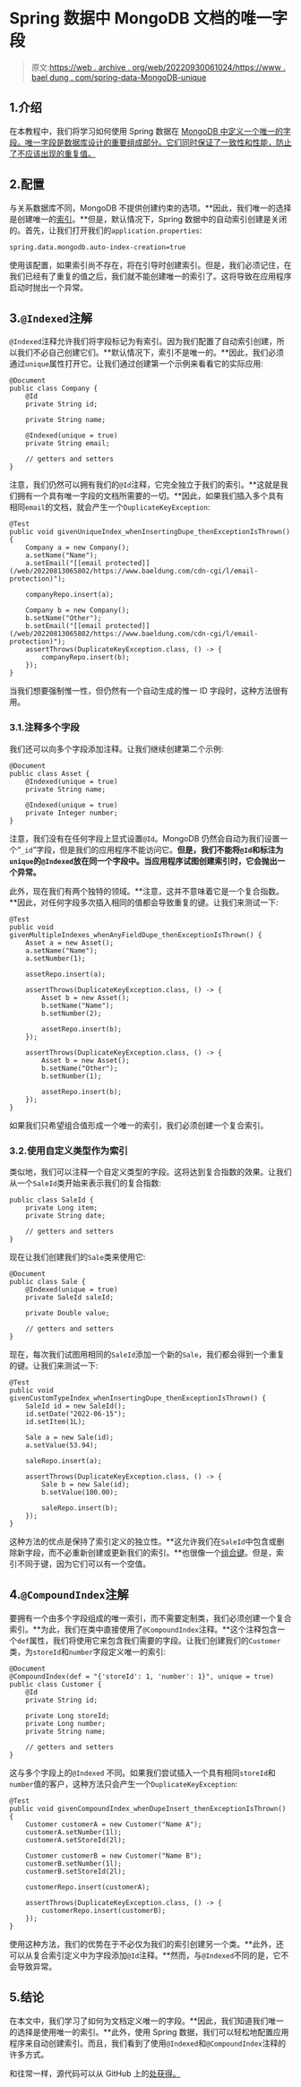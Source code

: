 # Spring 数据中 MongoDB 文档的唯一字段

> 原文:[https://web . archive . org/web/20220930061024/https://www . bael dung . com/spring-data-MongoDB-unique](https://web.archive.org/web/20220930061024/https://www.baeldung.com/spring-data-mongodb-unique)

## 1.介绍

在本教程中，我们将学习如何使用 Spring 数据在 [MongoDB 中定义一个唯一的字段。唯一字段是数据库设计的重要组成部分。它们同时保证了一致性和性能，防止了不应该出现的重复值。](/web/20220813065802/https://www.baeldung.com/spring-data-mongodb-tutorial)

## 2.配置

与关系数据库不同，MongoDB 不提供创建约束的选项。**因此，我们唯一的选择是创建唯一的[索引](/web/20220813065802/https://www.baeldung.com/spring-data-mongodb-index-annotations-converter)。**但是，默认情况下，Spring 数据中的自动索引创建是关闭的。首先，让我们打开我们的`application.properties`:

```
spring.data.mongodb.auto-index-creation=true
```

使用该配置，如果索引尚不存在，将在引导时创建索引。但是，我们必须记住，在我们已经有了重复的值之后，我们就不能创建唯一的索引了。这将导致在应用程序启动时抛出一个异常。

## 3.`@Indexed`注解

`@Indexed`注释允许我们将字段标记为有索引。因为我们配置了自动索引创建，所以我们不必自己创建它们。**默认情况下，索引不是唯一的。**因此，我们必须通过`unique`属性打开它。让我们通过创建第一个示例来看看它的实际应用:

```
@Document
public class Company {
    @Id
    private String id;

    private String name;

    @Indexed(unique = true)
    private String email;

    // getters and setters
} 
```

注意，我们仍然可以拥有我们的`@Id`注释，它完全独立于我们的索引。**这就是我们拥有一个具有唯一字段的文档所需要的一切。**因此，如果我们插入多个具有相同`email`的文档，就会产生一个`DuplicateKeyException`:

```
@Test
public void givenUniqueIndex_whenInsertingDupe_thenExceptionIsThrown() {
    Company a = new Company();
    a.setName("Name");
    a.setEmail("[[email protected]](/web/20220813065802/https://www.baeldung.com/cdn-cgi/l/email-protection)");

    companyRepo.insert(a);

    Company b = new Company();
    b.setName("Other");
    b.setEmail("[[email protected]](/web/20220813065802/https://www.baeldung.com/cdn-cgi/l/email-protection)");
    assertThrows(DuplicateKeyException.class, () -> {
        companyRepo.insert(b);
    });
}
```

当我们想要强制惟一性，但仍然有一个自动生成的惟一 ID 字段时，这种方法很有用。

### 3.1.注释多个字段

我们还可以向多个字段添加注释。让我们继续创建第二个示例:

```
@Document
public class Asset {
    @Indexed(unique = true)
    private String name;

    @Indexed(unique = true)
    private Integer number;
}
```

注意，我们没有在任何字段上显式设置`@Id`。MongoDB 仍然会自动为我们设置一个“`_id`”字段，但是我们的应用程序不能访问它。**但是，我们不能将`@Id`和标注为`unique`的`@Indexed`放在同一个字段中。当应用程序试图创建索引时，它会抛出一个异常。**

此外，现在我们有两个独特的领域。**注意，这并不意味着它是一个复合指数。**因此，对任何字段多次插入相同的值都会导致重复的键。让我们来测试一下:

```
@Test
public void givenMultipleIndexes_whenAnyFieldDupe_thenExceptionIsThrown() {
    Asset a = new Asset();
    a.setName("Name");
    a.setNumber(1);

    assetRepo.insert(a);

    assertThrows(DuplicateKeyException.class, () -> {
        Asset b = new Asset();
        b.setName("Name");
        b.setNumber(2);

        assetRepo.insert(b);
    });

    assertThrows(DuplicateKeyException.class, () -> {
        Asset b = new Asset();
        b.setName("Other");
        b.setNumber(1);

        assetRepo.insert(b);
    });
}
```

如果我们只希望组合值形成一个唯一的索引，我们必须创建一个复合索引。

### 3.2.使用自定义类型作为索引

类似地，我们可以注释一个自定义类型的字段。这将达到复合指数的效果。让我们从一个`SaleId`类开始来表示我们的复合指数:

```
public class SaleId {
    private Long item;
    private String date;

    // getters and setters
}
```

现在让我们创建我们的`Sale`类来使用它:

```
@Document
public class Sale {
    @Indexed(unique = true)
    private SaleId saleId;

    private Double value;

    // getters and setters
}
```

现在，每次我们试图用相同的`SaleId`添加一个新的`Sale`，我们都会得到一个重复的键。让我们来测试一下:

```
@Test
public void givenCustomTypeIndex_whenInsertingDupe_thenExceptionIsThrown() {
    SaleId id = new SaleId();
    id.setDate("2022-06-15");
    id.setItem(1L);

    Sale a = new Sale(id);
    a.setValue(53.94);

    saleRepo.insert(a);

    assertThrows(DuplicateKeyException.class, () -> {
        Sale b = new Sale(id);
        b.setValue(100.00);

        saleRepo.insert(b);
    });
}
```

这种方法的优点是保持了索引定义的独立性。**这允许我们在`SaleId`中包含或删除新字段，而不必重新创建或更新我们的索引。**也很像一个[组合键](/web/20220813065802/https://www.baeldung.com/spring-data-mongodb-composite-key)。但是，索引不同于键，因为它们可以有一个空值。

## 4.`@CompoundIndex`注解

要拥有一个由多个字段组成的唯一索引，而不需要定制类，我们必须创建一个复合索引。**为此，我们在类中直接使用了`@CompoundIndex`注释。**这个注释包含一个`def`属性，我们将使用它来包含我们需要的字段。让我们创建我们的`Customer`类，为`storeId`和`number`字段定义唯一的索引:

```
@Document
@CompoundIndex(def = "{'storeId': 1, 'number': 1}", unique = true)
public class Customer {
    @Id
    private String id;

    private Long storeId;
    private Long number;
    private String name;

    // getters and setters
}
```

这与多个字段上的`@Indexed` 不同。如果我们尝试插入一个具有相同`storeId`和`number`值的客户，这种方法只会产生一个`DuplicateKeyException`:

```
@Test
public void givenCompoundIndex_whenDupeInsert_thenExceptionIsThrown() {
    Customer customerA = new Customer("Name A");
    customerA.setNumber(1l);
    customerA.setStoreId(2l);

    Customer customerB = new Customer("Name B");
    customerB.setNumber(1l);
    customerB.setStoreId(2l);

    customerRepo.insert(customerA);

    assertThrows(DuplicateKeyException.class, () -> {
        customerRepo.insert(customerB);
    });
}
```

使用这种方法，我们的优势在于不必仅为我们的索引创建另一个类。**此外，还可以从复合索引定义中为字段添加`@Id`注释。**然而，与`@Indexed`不同的是，它不会导致异常。

## 5.结论

在本文中，我们学习了如何为文档定义唯一的字段。**因此，我们知道我们唯一的选择是使用唯一的索引。**此外，使用 Spring 数据，我们可以轻松地配置应用程序来自动创建索引。而且，我们看到了使用`@Indexed`和`@CompoundIndex`注释的许多方式。

和往常一样，源代码可以从 GitHub 上的[处获得。](https://web.archive.org/web/20220813065802/https://github.com/eugenp/tutorials/tree/master/persistence-modules/spring-boot-persistence-mongodb-2)